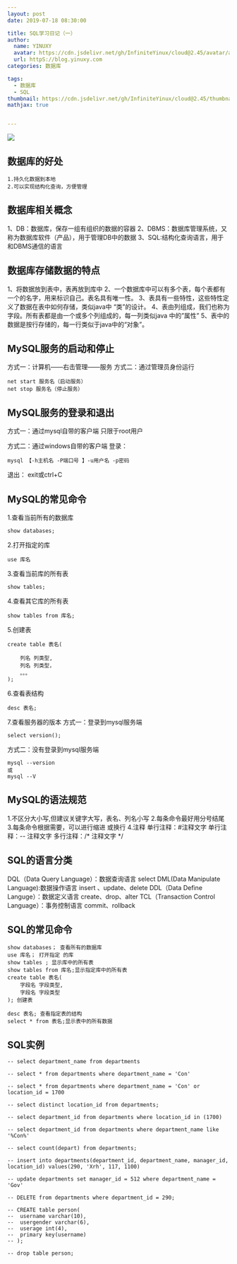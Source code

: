 ```yaml
---
layout: post
date: 2019-07-18 08:30:00

title: SQL学习日记（一）
author: 
  name: YINUXY
  avatar: https://cdn.jsdelivr.net/gh/InfiniteYinux/cloud@2.45/avatar/avatar.png
  url: httpS://blog.yinuxy.com
categories: 数据库

tags:
  - 数据库
  - SQL
thumbnail: https://cdn.jsdelivr.net/gh/InfiniteYinux/cloud@2.45/thumbnail/SQL.jpg
mathjax: true


---
```



![](http://www.raincent.com/uploadfile/2015/1206/20151206103021361.jpg)

<!-- more -->

## 数据库的好处 ##
	1.持久化数据到本地
	2.可以实现结构化查询，方便管理
	


## 数据库相关概念 ##
1、DB：数据库，保存一组有组织的数据的容器
2、DBMS：数据库管理系统，又称为数据库软件（产品），用于管理DB中的数据
3、SQL:结构化查询语言，用于和DBMS通信的语言

## 数据库存储数据的特点 ##
1、将数据放到表中，表再放到库中
2、一个数据库中可以有多个表，每个表都有一个的名字，用来标识自己。表名具有唯一性。
3、表具有一些特性，这些特性定义了数据在表中如何存储，类似java中 “类”的设计。
4、表由列组成，我们也称为字段。所有表都是由一个或多个列组成的，每一列类似java 中的”属性”
5、表中的数据是按行存储的，每一行类似于java中的“对象”。



## MySQL服务的启动和停止 ##
方式一：计算机——右击管理——服务
方式二：通过管理员身份运行
```
net start 服务名（启动服务）
net stop 服务名（停止服务）
```

## MySQL服务的登录和退出 ##   
方式一：通过mysql自带的客户端
只限于root用户

方式二：通过windows自带的客户端
登录：
```
mysql 【-h主机名 -P端口号 】-u用户名 -p密码
```

退出：
exit或ctrl+C


	
	
	
## MySQL的常见命令 ## 

1.查看当前所有的数据库
```
show databases;
```
2.打开指定的库
```
use 库名
```
3.查看当前库的所有表

```
show tables;
```
4.查看其它库的所有表
```
show tables from 库名;
```
5.创建表
```
create table 表名(

	列名 列类型,
	列名 列类型，
	。。。
);
```
6.查看表结构
```
desc 表名;
```

7.查看服务器的版本
方式一：登录到mysql服务端

```
select version();
```
方式二：没有登录到mysql服务端
```
mysql --version
或
mysql --V
```


## MySQL的语法规范 ##
1.不区分大小写,但建议关键字大写，表名、列名小写
2.每条命令最好用分号结尾
3.每条命令根据需要，可以进行缩进 或换行
4.注释
   单行注释：#注释文字
   单行注释：-- 注释文字
   多行注释：/* 注释文字  */
	
	
	


## SQL的语言分类 ##
DQL（Data Query Language）：数据查询语言
	select 
DML(Data Manipulate Language):数据操作语言
	insert 、update、delete
DDL（Data Define Languge）：数据定义语言
	create、drop、alter
TCL（Transaction Control Language）：事务控制语言
	commit、rollback
	



## SQL的常见命令 ##
```
show databases； 查看所有的数据库
use 库名； 打开指定 的库
show tables ; 显示库中的所有表
show tables from 库名;显示指定库中的所有表
create table 表名(
	字段名 字段类型,	
	字段名 字段类型
); 创建表

desc 表名; 查看指定表的结构
select * from 表名;显示表中的所有数据
```
## SQL实例 ##
```
-- select department_name from departments

-- select * from departments where department_name = 'Con'

-- select * from departments where department_name = 'Con' or location_id = 1700

-- select distinct location_id from departments;

-- select department_id from departments where location_id in (1700)	

-- select department_id from departments where department_name like '%Con%'

-- select count(depart) from departments;

-- insert into departments(department_id, department_name, manager_id, location_id) values(290, 'Xrh', 117, 1100)

-- update departments set manager_id = 512 where department_name = 'Gov'

-- DELETE from departments where department_id = 290;

-- CREATE table person(
-- 	username varchar(10),
-- 	usergender varchar(6),
-- 	userage int(4),
-- 	primary key(username)
-- );

-- drop table person;
```
